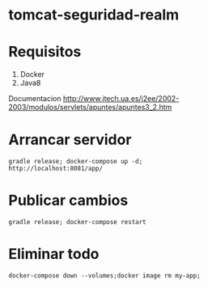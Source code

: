 # tomcat-seguridad-realm

# Requisitos 
1. Docker 
2. Java8


Documentacion 
http://www.jtech.ua.es/j2ee/2002-2003/modulos/servlets/apuntes/apuntes3_2.htm


# Arrancar servidor 
```
gradle release; docker-compose up -d;
http://localhost:8081/app/

```

# Publicar cambios
```
gradle release; docker-compose restart
```

# Eliminar todo
```
docker-compose down --volumes;docker image rm my-app;
```
